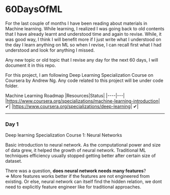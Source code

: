# 60DaysOfML

For the last couple of months I have been reading about materials in Machine learning. While learning, I realized I was going back to old contents that I have already learnt and understood time and again to revise. While, it was good way, I think I will benefit more if I just write what I understood on the day I learn anything on ML so when I revise, I can recall first what I had understood and look for anything I missed.

Any new topic or old topic that I revise any day for the next 60 days, I will document it in this repo. 

For this project, I am following Deep Learning Specialization Course on Coursera by Andrew Ng.
Any code related to this project will be under code folder.

Machine Learning Roadmap
|Resources|Status|
|----|---|
|https://www.coursera.org/specializations/machine-learning-introduction| ✔|
|https://www.coursera.org/specializations/deep-learning| ✔|

---

### Day 1
Deep learning Specialization Course 1: 
Neural Networks

Basic introduction to neural network. As the computational power and size of data grew, it helped the growth of neural network. Traditional ML techniques efficiency usually stopped getting better after certain size of dataset.

There was a question, **does neural network needs many features**?  
=> More features works better if the features are not engineered from existing. Or else, neural network can itself find the hidden relation, we dont need to explicitly feature engineer like for traditional approaches.
